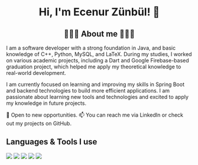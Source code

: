 <h1 align="center">Hi, I'm Ecenur Zünbül! 👋</h1>
<h2 align="center"> 👩🏻‍💻 About me 👩🏻‍💻</h2>

I am a software developer with a strong foundation in Java, and basic knowledge of C++, Python, MySQL, and LaTeX. During my studies, I worked on various academic projects, including a Dart and Google Firebase-based graduation project, which helped me apply my theoretical knowledge to real-world development.

I am currently focused on learning and improving my skills in Spring Boot and backend technologies to build more efficient applications. I am passionate about learning new tools and technologies and excited to apply my knowledge in future projects.

🚀 Open to new opportunities.
📫 You can reach me via LinkedIn or check out my projects on GitHub.

## Languages & Tools I use 
<p align="left">
  <img src="https://img.shields.io/badge/Java-ED8B00?style=for-the-badge&logo=java&logoColor=white"/>
  <img src="https://img.shields.io/badge/C++-00599C?style=for-the-badge&logo=cplusplus&logoColor=white"/>
  <img src="https://img.shields.io/badge/Python-3776AB?style=for-the-badge&logo=python&logoColor=white"/>
  <img src="https://img.shields.io/badge/MySQL-4479A1?style=for-the-badge&logo=mysql&logoColor=white"/>
  <img src="https://img.shields.io/badge/LaTeX-008080?style=for-the-badge&logo=latex&logoColor=white"/>
</p>
